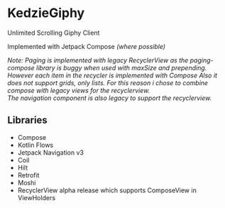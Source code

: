 # KedzieGiphy
Unlimited Scrolling Giphy Client

Implemented with Jetpack Compose *(where possible)*

_Note: Paging is implemented with legacy RecyclerView as the paging-compose library is buggy when used with maxSize and prepending.
However each item in the recycler is implemented with Compose
Also it does not support grids, only lists.  For this reason i chose to combine  compose with legacy views for the recyclerview.  
The navigation component is also legacy to support the recyclerview._

## Libraries
* Compose
* Kotlin Flows
* Jetpack Navigation v3
* Coil
* Hilt
* Retrofit
* Moshi
* RecyclerView alpha release which supports ComposeView in ViewHolders
